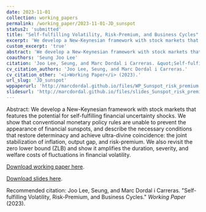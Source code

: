 ```yaml
---
date: 2023-11-01
collection: working_papers
permalink: /working_paper/2023-11-01-JD_sunspot
status2: 'submitted'
title: "Self-fulfilling Volatility, Risk-Premium, and Business Cycles"
excerpt: 'We develop a New-Keynesian framework with stock markets that features the potential for self-fulfilling financial uncertainty shocks. We show that conventional monetary policy rules are unable to prevent the appearance of financial sunspots, and describe the necessary conditions that restore determinacy and achieve ultra-divine coincidence: the joint stabilization of inflation, output gap, and risk-premium. We also revisit the zero lower bound (ZLB) and show it amplifies the duration, severity, and welfare costs of fluctuations in financial volatility.'
custom_excerpt: 'true'
abstract: 'We develop a New-Keynesian framework with stock markets that features the potential for self-fulfilling financial uncertainty shocks. We show that conventional monetary policy rules are unable to prevent the appearance of financial sunspots, and describe the necessary conditions that restore determinacy and achieve ultra-divine coincidence: the joint stabilization of inflation, output gap, and risk-premium. We also revisit the zero lower bound (ZLB) and show it amplifies the duration, severity, and welfare costs of fluctuations in financial volatility.'
coauthors: 'Seung Joo Lee'
citation: 'Joo Lee, Seung, and Marc Dordal i Carreras. &quot;Self-fulfilling Volatility, Risk-Premium, and Business Cycles.&quot;  <i>Working Paper</i> (2023).'
cv_citation_authors: 'Joo Lee, Seung, and Marc Dordal i Carreras.'
cv_citation_other: '<i>Working Paper</i> (2023).'
url_slug: 'JD_sunspot'
wppaperurl: 'http://marcdordal.github.io/files/WP_Sunspot_risk_premium.pdf'
slidesurl: 'http://marcdordal.github.io/files/slides_Sunspot_risk_premium.pdf'
---
```

Abstract: We develop a New-Keynesian framework with stock markets that features the potential for self-fulfilling financial uncertainty shocks. We show that conventional monetary policy rules are unable to prevent the appearance of financial sunspots, and describe the necessary conditions that restore determinacy and achieve ultra-divine coincidence: the joint stabilization of inflation, output gap, and risk-premium. We also revisit the zero lower bound (ZLB) and show it amplifies the duration, severity, and welfare costs of fluctuations in financial volatility.

[Download working paper here](http://marcdordal.github.io/files/WP_Sunspot_risk_premium.pdf).

[Download slides here](http://marcdordal.github.io/files/slides_Sunspot_risk_premium.pdf).

Recommended citation: Joo Lee, Seung, and Marc Dordal i Carreras. "Self-fulfilling Volatility, Risk-Premium, and Business Cycles."  <i>Working Paper</i> (2023).